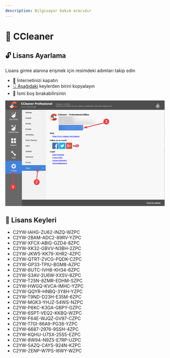 ```yaml
---
description: Bilgisayar bakım aracıdır
---
```


# 🧹 CCleaner

## 🔓 Lisans Ayarlama

Lisans girme alanına erişmek için resimdeki adımları takip edin

* 🚫 İnternetinizi kapatın 
* [👇 Aşağıdaki]() keylerden birini kopyalayın
* 💁‍ İsmi boş bırakabilirsinin

![](../.gitbook/assets/image%20%2888%29.png)

## 🔑 Lisans Keyleri

* C2YW-IAHG-ZU62-INZQ-WZPC
* C2YW-2BAM-ADC2-89RV-YZPC
* C2YW-XFCX-ABIG-GZD4-8ZPC
* C2YW-XK32-GBVV-N3BH-2ZPC
* C2YW-JKW5-KK79-XHR2-4ZPC
* C2YW-QTRT-ZVCG-PQDK-CZPC
* C2YW-GP33-TPIU-BGM8-AZPC
* C2YW-6UTC-IVH8-KH34-6ZPC
* C2YW-S3AV-2U6W-XXSV-8ZPC
* C2YW-T25N-8ZMR-EDHM-SZPC
* C2YW-HWGQ-KVCA-IMHC-YZPC
* C2YW-QQYR-HNBQ-3Y8H-YZPC
* C2YW-T9ND-D23H-E35M-6ZPC
* C2YW-MGK3-YHJZ-54WS-NZPC
* C2YW-P6KC-K3GA-GBPY-GZPC
* C2YW-6SPT-VEQ2-KKBQ-WZPC
* C2YW-F64E-WJQZ-GV97-CZPC
* C2YW-T7GI-86A9-PG38-YZPC
* C2YW-6687-2976-9SSH-4ZPC
* C2YW-KQHU-U7SX-25S5-EZPC
* C2YW-8W94-N9Z5-E7RP-UZPC
* C2YW-5AZQ-CAYS-924N-KZPC
* C2YW-ZENP-W7PS-I6WY-WZPC

